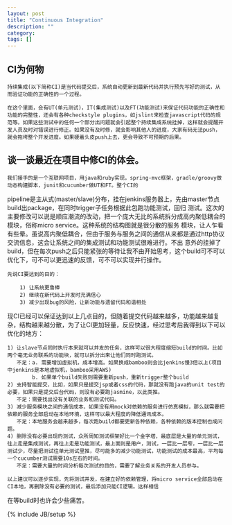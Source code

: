 ```yaml
---
layout: post
title: "Continuous Integration"
description: ""
category: 
tags: []
---
```


## CI为何物

    持续集成(以下简称CI)是当代码提交后，系统自动更新到最新代码并执行预先写好的测试，从而验证功能的正确性的一个过程。

    在这个里面，会有UT(单元测试)，IT(集成测试)以及FT(功能测试)来保证代码功能的正确性和功能的完整性，还会有各种checkstyle plugins，如jslint来检查javascript代码的规范等。如果这些测试中的任何一个部分出问题就会引起整个持续集成系统挂掉，这样就会提醒开发人员及时对错误进行修正。如果没有及时修，就会影响其他人的进度，大家有码无法push，就会拖垮整个开发进度。如果硬着头皮push上去，更会导致不可预期的后果。

## 谈一谈最近在项目中修CI的体会。

    我们接手的是一个互联网项目，用java和ruby实现，spring-mvc框架，gradle/groovy做动态构建脚本，junit和cucumber做UT和FT。整个CI的
pipeline是主从式(master/slave)分布，挂在jenkins服务器上，先由master节点build出package，在同时trigger子任务根据此包跑功能测试，回归
测试。这次的主要修改可以说是顺应潮流的改动，把一个庞大无比的系统拆分成高内聚低耦合的模块，俗称micro service。这种系统的结构图就是很分散的服务
模块，让人乍看有些晕。虽说高内聚低耦合，但由于服务与服务之间的通信从来都是通过http协议交流信息，这会让系统之间的集成测试和功能测试很难进行。不出
意外的挂掉了build，但在每次push之后只能紧张的等待让我不由开始思考，这个build可不可以优化下，可不可以更迅速的反馈，可不可以实现并行操作。

    先说CI要达到的目的：

        1) 让系统更鲁棒
        2) 继续在新代码上开发时充满信心
        3) 减少出现bug的风险，让新功能与遗留代码和谐相处

现CI已经可以保证达到以上几点目的，但随着提交代码越来越多，功能越来越复杂，结构越来越分散，为了让CI更加轻量，反应快速，经过思考后我得到以下可以优化的地方：

    1) 让slave节点同时执行本来就可以并发的任务，这样可以很大程度缩短build的时间。比如两个毫无业务联系的功能块，就可以拆分出来让他们同时跑测试。
       不足：a. 需要增加虚拟机，成本增高。如果换成bamboo则会比jenkins慢3倍以上(项目中jenkins是本地虚拟机，bamboo采用AWS)
            b. 如果单个build失败则需要重新push，重新trigger整个build
    2) 支持智能提交，比如，如果只是提交jsp或者css的代码，那就没有跑java的unit test的必要，如果只是提交后台代码，则没有必要跑jasmine，以此类推。
       不足：需要找出没有关联的业务和测试代码。
    3) 减少服务模块之间的通信成本，如果没有用mock对依赖的服务进行仿真模拟，那么就需要把依赖的服务全部启动在本地环境，这样可以最大程度的降低通讯成本。
       不足：本地服务会越来越多，每次跑build都要更新各种依赖，各种依赖的版本控制也成问题。
    4) 删除没有必要出现的测试，众所周知测试框架好比一个金字塔，最底层是大量的单元测试，往上走是集成测试，再往上走是功能测试，最上面则是用户，测试，一层比一层窄，一层比一层测试少，尽量把测试往单元测试里推，尽可能多的减少功能测试，功能测试的成本最高，平均每一个cucumber测试需要10s左右的时间。
       不足：需要大量的时间分析每次测试的目的，需要了解业务关系的开发人员参与。

    以上建议可以逐步实现，先将测试并发，在建立好的依赖管理，将micro service全部启动在CI本地，再删除没有必要的测试，最后添加只能CI逻辑。这样相信
在等build时也许会少些痛苦。

{% include JB/setup %}
